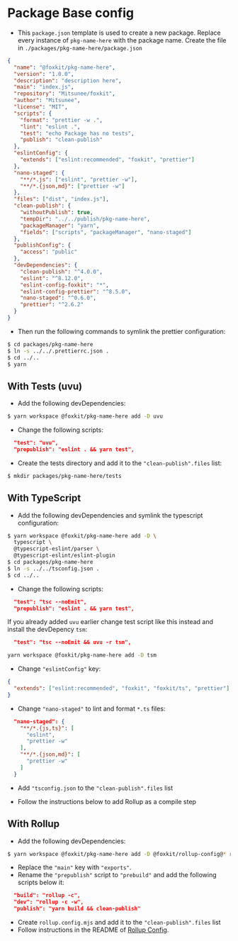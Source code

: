 # Package Base config

- This `package.json` template is used to create a new package. Replace every instance of `pkg-name-here` with the package name. Create the file in `./packages/pkg-name-here/package.json`

```json
{
  "name": "@foxkit/pkg-name-here",
  "version": "1.0.0",
  "description": "description here",
  "main": "index.js",
  "repository": "Mitsunee/foxkit",
  "author": "Mitsunee",
  "license": "MIT",
  "scripts": {
    "format": "prettier -w .",
    "lint": "eslint .",
    "test": "echo Package has no tests",
    "publish": "clean-publish"
  },
  "eslintConfig": {
    "extends": ["eslint:recommended", "foxkit", "prettier"]
  },
  "nano-staged": {
    "**/*.js": ["eslint", "prettier -w"],
    "**/*.{json,md}": ["prettier -w"]
  },
  "files": ["dist", "index.js"],
  "clean-publish": {
    "withoutPublish": true,
    "tempDir": "../../publish/pkg-name-here",
    "packageManager": "yarn",
    "fields": ["scripts", "packageManager", "nano-staged"]
  },
  "publishConfig": {
    "access": "public"
  },
  "devDependencies": {
    "clean-publish": "^4.0.0",
    "eslint": "^8.12.0",
    "eslint-config-foxkit": "*",
    "eslint-config-prettier": "^8.5.0",
    "nano-staged": "^0.6.0",
    "prettier": "^2.6.2"
  }
}
```

- Then run the following commands to symlink the prettier configuration:

```sh
$ cd packages/pkg-name-here
$ ln -s ../../.prettierrc.json .
$ cd ../..
$ yarn
```

## With Tests (uvu)

- Add the following devDependencies:

```sh
$ yarn workspace @foxkit/pkg-name-here add -D uvu
```

- Change the following scripts:

```json
  "test": "uvu",
  "prepublish": "eslint . && yarn test",
```

- Create the tests directory and add it to the `"clean-publish".files` list:

```sh
$ mkdir packages/pkg-name-here/tests
```

## With TypeScript

- Add the following devDependencies and symlink the typescript configuration:

```sh
$ yarn workspace @foxkit/pkg-name-here add -D \
  typescript \
  @typescript-eslint/parser \
  @typescript-eslint/eslint-plugin
$ cd packages/pkg-name-here
$ ln -s ../../tsconfig.json .
$ cd ../..
```

- Change the following scripts:

```json
  "test": "tsc --noEmit",
  "prepublish": "eslint . && yarn test",
```

If you already added `uvu` earlier change test script like this instead and install the devDepency `tsm`:

```json
  "test": "tsc --noEmit && uvu -r tsm",
```

```sh
yarn workspace @foxkit/pkg-name-here add -D tsm
```

- Change `"eslintConfig"` key:

```json
{
  "extends": ["eslint:recommended", "foxkit", "foxkit/ts", "prettier"]
}
```

- Change `"nano-staged"` to lint and format `*.ts` files:

```json
  "nano-staged": {
    "**/*.{js,ts}": [
      "eslint",
      "prettier -w"
    ],
    "**/*.{json,md}": [
      "prettier -w"
    ]
  }
```

- Add `"tsconfig.json` to the `"clean-publish".files` list

- Follow the instructions below to add Rollup as a compile step

## With Rollup

- Add the following devDependencies:

```sh
$ yarn workspace @foxkit/pkg-name-here add -D @foxkit/rollup-config@* rollup
```

- Replace the `"main"` key with `"exports"`.
- Rename the `"prepublish"` script to `"prebuild"` and add the following scripts below it:

```json
  "build": "rollup -c",
  "dev": "rollup -c -w",
  "publish": "yarn build && clean-publish"
```

- Create `rollup.config.mjs` and add it to the `"clean-publish".files` list
- Follow instructions in the README of [Rollup Config](../packages/rollup-config/README.md).
